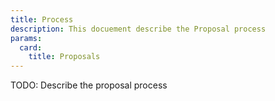 ```yaml
---
title: Process
description: This docuement describe the Proposal process
params:
  card:
    title: Proposals
---
```


TODO: Describe the proposal process
